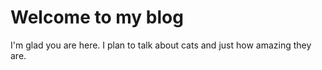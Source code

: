 # Welcome to my blog

I'm glad you are here. I plan to talk about cats and just how amazing they are.
